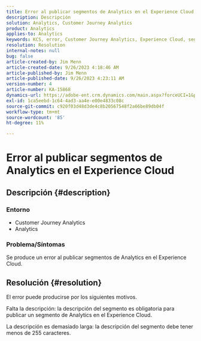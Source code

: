 ```yaml
---
title: Error al publicar segmentos de Analytics en el Experience Cloud
description: Descripción
solution: Analytics, Customer Journey Analytics
product: Analytics
applies-to: Analytics
keywords: KCS, error, Customer Journey Analytics, Experience Cloud, segmentos, publicación
resolution: Resolution
internal-notes: null
bug: false
article-created-by: Jim Menn
article-created-date: 9/26/2023 4:18:46 AM
article-published-by: Jim Menn
article-published-date: 9/26/2023 4:23:11 AM
version-number: 4
article-number: KA-15868
dynamics-url: https://adobe-ent.crm.dynamics.com/main.aspx?forceUCI=1&pagetype=entityrecord&etn=knowledgearticle&id=0cb090c6-235c-ee11-be6f-6045bd006268
exl-id: 1ca5eebd-1c64-4ad3-aa4e-e00e4833c08c
source-git-commit: c920f03d48d3de4c8b20567548f2a66be89db04f
workflow-type: tm+mt
source-wordcount: '85'
ht-degree: 11%

---
```


# Error al publicar segmentos de Analytics en el Experience Cloud

## Descripción {#description}


### <b>Entorno</b>

- Customer Journey Analytics
- Analytics




### <b>Problema/Síntomas</b>

Se produce un error al publicar segmentos de Analytics en el Experience Cloud.


## Resolución {#resolution}


El error puede producirse por los siguientes motivos.

Falta la descripción: la descripción del segmento es obligatoria para publicar un segmento de Analytics en el Experience Cloud.

La descripción es demasiado larga: la descripción del segmento debe tener menos de 255 caracteres.
